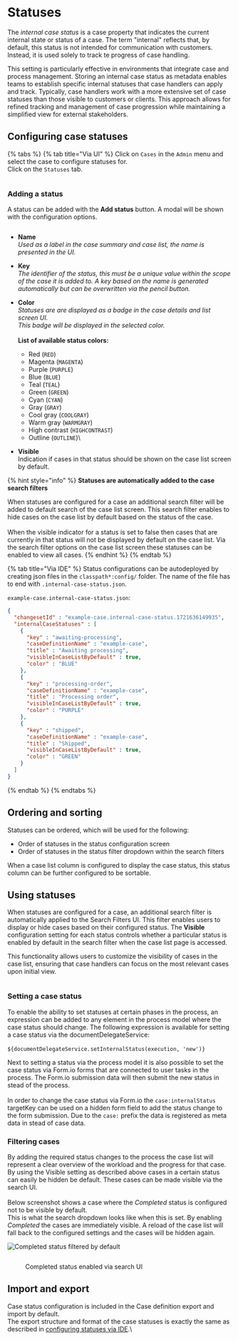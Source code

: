 # Statuses

The _internal case status_ is a case property that indicates the current internal state or status of a case. The term "internal" reflects that, by default, this status is not intended for communication with customers. Instead, it is used solely to track te progress of case handling.

This setting is particularly effective in environments that integrate case and process management. Storing an internal case status as metadata enables teams to establish specific internal statuses that case handlers can apply and track. Typically, case handlers work with a more extensive set of case statuses than those visible to customers or clients. This approach allows for refined tracking and management of case progression while maintaining a simplified view for external stakeholders.

## Configuring case statuses

{% tabs %}
{% tab title="Via UI" %}
Click on `Cases` in the `Admin` menu and select the case to configure statuses for.\
Click on the `Statuses` tab.

<figure><img src="../../.gitbook/assets/image (28) (1).png" alt=""><figcaption></figcaption></figure>

### Adding a status

A status can be added with the **Add status** button. A modal will be shown with the configuration options.

<figure><img src="../../.gitbook/assets/image (47).png" alt=""><figcaption></figcaption></figure>

* **Name**\
  _Used as a label in the case summary and case list, the name is presented in the UI._
* **Key**\
  _The identifier of the status, this must be a unique value within the scope of the case it is added to. A key based on the name is generated automatically but can be overwritten via the pencil button._
* **Color**\
  _Statuses are are displayed as a badge in the case details and list screen UI._\
  _This badge will be displayed in the selected color._\
  \
  **List of available status colors:**
  * Red (`RED`)
  * Magenta (`MAGENTA`)
  * Purple (`PURPLE`)
  * Blue (`BLUE`)
  * Teal (`TEAL`)
  * Green (`GREEN`)
  * Cyan (`CYAN`)
  * Gray (`GRAY`)
  * Cool gray (`COOLGRAY`)
  * Warm gray (`WARMGRAY`)
  * High contrast (`HIGHCONTRAST`)&#x20;
  * Outline (`OUTLINE`)\

* **Visible**\
  Indication if cases in that status should be shown on the case list screen by default.

{% hint style="info" %}
**Statuses are automatically added to the case search filters**

When statuses are configured for a case an additional search filter will be added to default search of the case list screen. This search filter enables to hide cases on the case list by default based on the status of the case.\
\
When the visible indicator for a status is set to false then cases that are currently in that status will not be displayed by default on the case list. Via the search filter options on the case list screen these statuses can be enabled to view all cases.
{% endhint %}
{% endtab %}

{% tab title="Via IDE" %}
Status configurations can be autodeployed by creating json files in the `classpath*:config/` folder. The name of the file has to end with `.internal-case-status.json`.&#x20;

`example-case.internal-case-status.json`:

```json
{
  "changesetId" : "example-case.internal-case-status.1721636149935",
  "internalCaseStatuses" : [
    {
      "key" : "awaiting-processing",
      "caseDefinitionName" : "example-case",
      "title" : "Awaiting processing",
      "visibleInCaseListByDefault" : true,
      "color" : "BLUE"
    },
    {
      "key" : "processing-order",
      "caseDefinitionName" : "example-case",
      "title" : "Processing order",
      "visibleInCaseListByDefault" : true,
      "color" : "PURPLE"
    },
    {
      "key" : "shipped",
      "caseDefinitionName" : "example-case",
      "title" : "Shipped",
      "visibleInCaseListByDefault" : true,
      "color" : "GREEN"
    }
  ]
}

```
{% endtab %}
{% endtabs %}

## Ordering and sorting

Statuses can be ordered, which will be used for the following:

* Order of statuses in the status configuration screen
* Order of statuses in the status filter dropdown within the search filters

When a case list column is configured to display the case status, this status column can be further configured to be sortable.

## Using statuses

When statuses are configured for a case, an additional search filter is automatically applied to the Search Filters UI. This filter enables users to display or hide cases based on their configured status. The **Visible** configuration setting for each status controls whether a particular status is enabled by default in the search filter when the case list page is accessed.

This functionality allows users to customize the visibility of cases in the case list, ensuring that case handlers can focus on the most relevant cases upon initial view.

<figure><img src="../../using-valtimo/case/img/internal-status-case-list.png" alt=""><figcaption></figcaption></figure>

### Setting a case status

To enable the ability to set statuses at certain phases in the process, an expression can be added to any element in the process model where the case status should change. The following expression is available for setting a case status via the documentDelegateService:\
\
`${documentDelegateService.setInternalStatus(execution, 'new')}`

Next to setting a status via the process model it is also possible to set the case status via Form.io forms that are connected to user tasks in the process. The Form.io submission data will then submit the new status in stead of the process.\
\
In order to change the case status via Form.io the `case:internalStatus` targetKey can be used on a hidden form field to add the status change to the form submission. Due to the `case:` prefix the data is registered as meta data in stead of case data.



### Filtering cases

By adding the required status changes to the process the case list will represent a clear overview of the workload and the progress for that case. By using the Visible setting as described above cases in a certain status can easily be hidden be default. These cases can be made visible via the search UI.\
\
Below screenshot shows a case where the _Completed_ status is configured not to be visible by default.\
This is what the search dropdown looks like when this is set. By enabling _Completed_ the cases are immediately visible. A reload of the case list will fall back to the configured settings and the cases will be hidden again.

![Completed status filtered by default](../../using-valtimo/case/img/internal-status-filtered.png)

<figure><img src="../../using-valtimo/case/img/internal-status-filtering.png" alt=""><figcaption><p>Completed status enabled via search UI</p></figcaption></figure>

## Import and export

Case status configuration is included in the Case definition export and import by default.\
The export structure and format of the case statuses is exactly the same as described in [configuring statuses via IDE](statuses.md#via-ide).\
